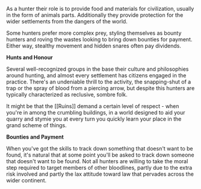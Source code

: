 As a hunter their role is to provide food and materials for civilization, usually in the form of animals parts. Additionally they provide protection for the wider settlements from the dangers of the world.

Some hunters prefer more complex prey, styling themselves as bounty hunters and roving the wastes looking to bring down bounties for payment. Either way, stealthy movement and hidden snares often pay dividends. 

**Hunts and Honour** 

Several well-recognized groups in the base their culture and philosophies around hunting, and almost every settlement has citizens engaged in the practice. There's an undeniable thrill to the activity, the snapping-shut of a trap or the spray of blood from a piercing arrow, but despite this hunters are typically characterized as reclusive, sombre folk. 

It might be that the [[Ruins]] demand a certain level of respect - when you're in among the crumbling buildings, in a world designed to aid your quarry and stymie you at every turn you quickly learn your place in the grand scheme of things. 

**Bounties and Payment** 

When you've got the skills to track down something that doesn't want to be found, it's natural that at some point you'll be asked to track down someone that doesn't want to be found. Not all hunters are willing to take the moral step required to target members of other bloodlines, partly due to the extra risk involved and partly the lax attitude toward law that pervades across the wider continent.